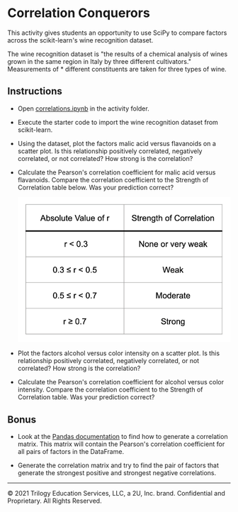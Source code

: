 # Correlation Conquerors

This activity gives students an opportunity to use SciPy to compare factors across the scikit-learn's wine recognition dataset.

The wine recognition dataset is "the results of a chemical analysis of wines grown in the same region in Italy by three different cultivators." Measurements of * different constituents are taken for three types of wine.

## Instructions

* Open [correlations.ipynb](Unsolved/correlations.ipynb) in the activity folder.

* Execute the starter code to import the wine recognition dataset from scikit-learn.

* Using the dataset, plot the factors malic acid versus flavanoids on a scatter plot. Is this relationship positively correlated, negatively correlated, or not correlated? How strong is the correlation?

* Calculate the Pearson's correlation coefficient for  malic acid versus flavanoids. Compare the correlation coefficient to the Strength of Correlation table below. Was your prediction correct?

    ![correlation strength table](Images/correlation_table.png)

* Plot the factors alcohol versus color intensity on a scatter plot. Is this relationship positively correlated, negatively correlated, or not correlated? How strong is the correlation?

* Calculate the Pearson's correlation coefficient for alcohol versus color intensity. Compare the correlation coefficient to the Strength of Correlation table. Was your prediction correct?

## Bonus

* Look at the [Pandas documentation](https://pandas.pydata.org/pandas-docs/stable/) to find how to generate a correlation matrix. This matrix will contain the Pearson's correlation coefficient for all pairs of factors in the DataFrame.

* Generate the correlation matrix and try to find the pair of factors that generate the strongest positive and strongest negative correlations.

- - -

© 2021 Trilogy Education Services, LLC, a 2U, Inc. brand. Confidential and Proprietary. All Rights Reserved.
